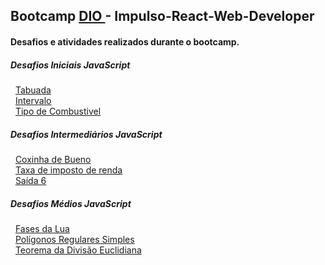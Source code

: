 ## Bootcamp <a href="https://www.dio.me/sign-in"> DIO </a> - Impulso-React-Web-Developer

#### Desafios e atividades realizados durante o bootcamp.

<div>
  <h5>Desafios Iniciais JavaScript</h5>
  &nbsp; <a href="https://github.com/theadelmojr/Impulso-React-Web-Developer/blob/main/Desafios-Iniciais-JavaScript/desafio1.js">Tabuada</a><br/>
  &nbsp; <a href="https://github.com/theadelmojr/Impulso-React-Web-Developer/blob/main/Desafios-Iniciais-JavaScript/desafio2.js">Intervalo</a><br/>
  &nbsp; <a href="https://github.com/theadelmojr/Impulso-React-Web-Developer/blob/main/Desafios-Iniciais-JavaScript/desafio3.js">Tipo de Combustivel</a><br/>
</div>
<div>
  <h5>Desafios Intermediários JavaScript</h5>
  &nbsp; <a href="https://github.com/theadelmojr/.NET-fundamentals/blob/main/Introducao-a-Programacao-com-.NET/desafio1/Program.cs">Coxinha de Bueno</a><br/>
  &nbsp; <a href="https://github.com/theadelmojr/Impulso-React-Web-Developer/blob/main/Desafios-Intermedi%C3%A1rios-JavaScript/desafio2.js">Taxa de imposto de renda</a><br/>
  &nbsp; <a href="https://github.com/theadelmojr/Impulso-React-Web-Developer/blob/main/Desafios-Intermedi%C3%A1rios-JavaScript/desafio3.js">Saída 6</a><br/>
</div>
<div>
  <h5>Desafios Médios JavaScript</h5>
  &nbsp; <a href="https://github.com/theadelmojr/Impulso-React-Web-Developer/blob/main/Desafios-Medios-JavaScript/desafio1.js">Fases da Lua</a><br/>
  &nbsp; <a href="https://github.com/theadelmojr/Impulso-React-Web-Developer/blob/main/Desafios-Medios-JavaScript/desafio2.js">Polígonos Regulares Simples</a><br/>
  &nbsp; <a href="https://github.com/theadelmojr/Impulso-React-Web-Developer/blob/main/Desafios-Medios-JavaScript/desafio3.js">Teorema da Divisão Euclidiana</a><br/>
</div>